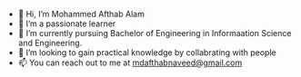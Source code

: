 - 👋 Hi, I’m Mohammed Afthab Alam
- 👀 I’m a passionate learner  
- 🌱 I’m currently pursuing Bachelor of Engineering in Informaation Science and Engineering.
- 💞️ I’m looking to gain practical knowledge by collabrating with people 
- 📫 You can reach out to me at mdafthabnaveed@gmail.com

<!---
mohammedafthab/mohammedafthab is a ✨ special ✨ repository because its `README.md` (this file) appears on your GitHub profile.
You can click the Preview link to take a look at your changes.
--->
